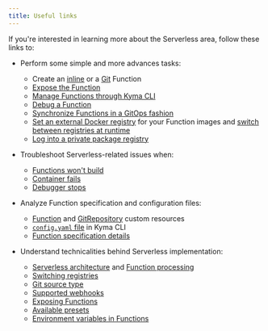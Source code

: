 ```yaml
---
title: Useful links
---
```


If you're interested in learning more about the Serverless area, follow these links to:

- Perform some simple and more advances tasks:

  - Create an [inline](../../../03-tutorials/00-serverless/svls-01-create-inline-function.md) or a [Git](../../../03-tutorials/00-serverless/svls-02-create-git-function.md) Function
  - [Expose the Function](../../../03-tutorials/00-serverless/svls-03-expose-function.md)
  - [Manage Functions through Kyma CLI](../../../03-tutorials/00-serverless/svls-04-manage-functions-with-kyma-cli.md)
  - [Debug a Function](../../../03-tutorials/00-serverless/svls-05-debug-function.md)
  - [Synchronize Functions in a GitOps fashion](../../../03-tutorials/00-serverless/svls-06-sync-function-with-gitops.md)
  - [Set an external Docker registry](../../../03-tutorials/00-serverless/svls-07-set-external-registry.md) for your Function images and [switch between registries at runtime](../../../03-tutorials/00-serverless/svls-08-switch-to-external-registry.md)
  - [Log into a private package registry](../../../03-tutorials/00-serverless/svls-09-log-into-private-packages-registry.md)

- Troubleshoot Serverless-related issues when:

   - [Functions won't build](../../../04-operation-guides/troubleshooting/svls-01-cannot-build-functions.md)
   - [Container fails](../../../04-operation-guides/troubleshooting/svls-02-failing-function-container.md)
   - [Debugger stops](../../../04-operation-guides/troubleshooting/svls-03-function-debugger-in-strange-location.md)

- Analyze Function specification and configuration files:

  - [Function](../../../05-technical-reference/06-custom-resources/svls-01-function.md) and [GitRepository](../../../05-technical-reference/06-custom-resources/svls-02-gitrepository.md) custom resources
  - [`config.yaml` file](../../../05-technical-reference/svls-06-function-configuration-file.md) in Kyma CLI
  - [Function specification details](../../../05-technical-reference/svls-08-function-specification.md)

- Understand technicalities behind Serverless implementation:

  - [Serverless architecture](../../../05-technical-reference/03-architecture/svls-01-architecture.md) and [Function processing](../../../05-technical-reference/svls-02-function-processing-stages.md)
  - [Switching registries](../../../05-technical-reference/svls-03-switching-registries.md)
  - [Git source type](../../../05-technical-reference/svls-04-git-source-type.md)
  - [Supported webhooks](../../../05-technical-reference/svls-07-supported-webhooks.md)
  - [Exposing Functions](../../../05-technical-reference/svls-05-exposing-functions.md)
  - [Available presets](../../../05-technical-reference/svls-09-available-presets.md)
  - [Environment variables in Functions](../../../05-technical-reference/05-configuration-parameters/svls-02-environment-variables.md)
